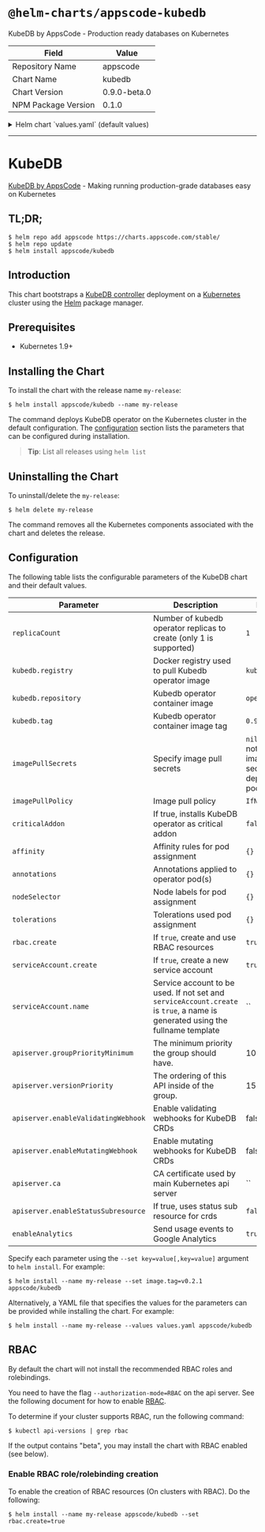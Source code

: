 # `@helm-charts/appscode-kubedb`

KubeDB by AppsCode - Production ready databases on Kubernetes

| Field               | Value        |
| ------------------- | ------------ |
| Repository Name     | appscode     |
| Chart Name          | kubedb       |
| Chart Version       | 0.9.0-beta.0 |
| NPM Package Version | 0.1.0        |

<details>

<summary>Helm chart `values.yaml` (default values)</summary>

```yaml
##
## KubeDB chart configuration
##
# Declare variables to be passed into your templates.
replicaCount: 1
# Docker registry containing Kubedb images
kubedb:
  registry: kubedb
  repository: operator
  tag: 0.9.0-beta.0
## Optionally specify an array of imagePullSecrets.
## Secrets must be manually created in the namespace.
## ref: https://kubernetes.io/docs/concepts/containers/images/#specifying-imagepullsecrets-on-a-pod
##
# imagePullSecrets:
#   - name: myRegistryKeySecretName
## Specify a imagePullPolicy
## ref: http://kubernetes.io/docs/user-guide/images/#pre-pulling-images
##
imagePullPolicy: IfNotPresent
## Installs KubeDB operator as critical addon
## https://kubernetes.io/docs/tasks/administer-cluster/guaranteed-scheduling-critical-addon-pods/
criticalAddon: false

## Annotations passed to operator pod(s).
##
annotations: {}

## Node labels for pod assignment
## Ref: https://kubernetes.io/docs/user-guide/node-selection/
##
nodeSelector: {}

## Tolerations for pod assignment
## Ref: https://kubernetes.io/docs/concepts/configuration/taint-and-toleration/
##
tolerations: {}

## Affinity for pod assignment
## Ref: https://kubernetes.io/docs/concepts/configuration/assign-pod-node/#affinity-and-anti-affinity
##
affinity: {}

rbac:
  # Specifies whether RBAC resources should be created
  create: true

serviceAccount:
  # Specifies whether a ServiceAccount should be created
  create: true
  # The name of the ServiceAccount to use.
  # If not set and create is true, a name is generated using the fullname template
  name:

apiserver:
  # groupPriorityMinimum is the minimum priority the group should have. Please see
  # https://github.com/kubernetes/kube-aggregator/blob/release-1.9/pkg/apis/apiregistration/v1beta1/types.go#L58-L64
  # for more information on proper values of this field.
  groupPriorityMinimum: 10000
  # versionPriority is the ordering of this API inside of the group. Please see
  # https://github.com/kubernetes/kube-aggregator/blob/release-1.9/pkg/apis/apiregistration/v1beta1/types.go#L66-L70
  # for more information on proper values of this field
  versionPriority: 15
  # enableMutatingWebhook is used to configure mutating webhook for KubeDB CRDs
  enableMutatingWebhook: false
  # enableValidatingWebhook is used to configure validating webhook for KubeDB CRDs
  enableValidatingWebhook: false
  # CA certificate used by main Kubernetes api server
  ca:
  # If true, uses status sub resource for crds.
  enableStatusSubresource: false

# Send usage events to Google Analytics
enableAnalytics: true
```

</details>

---

# KubeDB

[KubeDB by AppsCode](https://github.com/kubedb/cli) - Making running production-grade databases easy on Kubernetes

## TL;DR;

```console
$ helm repo add appscode https://charts.appscode.com/stable/
$ helm repo update
$ helm install appscode/kubedb
```

## Introduction

This chart bootstraps a [KubeDB controller](https://github.com/kubedb/cli) deployment on a [Kubernetes](http://kubernetes.io) cluster using the [Helm](https://helm.sh) package manager.

## Prerequisites

- Kubernetes 1.9+

## Installing the Chart

To install the chart with the release name `my-release`:

```console
$ helm install appscode/kubedb --name my-release
```

The command deploys KubeDB operator on the Kubernetes cluster in the default configuration. The [configuration](#configuration) section lists the parameters that can be configured during installation.

> **Tip**: List all releases using `helm list`

## Uninstalling the Chart

To uninstall/delete the `my-release`:

```console
$ helm delete my-release
```

The command removes all the Kubernetes components associated with the chart and deletes the release.

## Configuration

The following table lists the configurable parameters of the KubeDB chart and their default values.

| Parameter                           | Description                                                                                                                   | Default                                                  |
| ----------------------------------- | ----------------------------------------------------------------------------------------------------------------------------- | -------------------------------------------------------- |
| `replicaCount`                      | Number of kubedb operator replicas to create (only 1 is supported)                                                            | `1`                                                      |
| `kubedb.registry`                   | Docker registry used to pull Kubedb operator image                                                                            | `kubedb`                                                 |
| `kubedb.repository`                 | Kubedb operator container image                                                                                               | `operator`                                               |
| `kubedb.tag`                        | Kubedb operator container image tag                                                                                           | `0.9.0-beta.0`                                           |
| `imagePullSecrets`                  | Specify image pull secrets                                                                                                    | `nil` (does not add image pull secrets to deployed pods) |
| `imagePullPolicy`                   | Image pull policy                                                                                                             | `IfNotPresent`                                           |
| `criticalAddon`                     | If true, installs KubeDB operator as critical addon                                                                           | `false`                                                  |
| `affinity`                          | Affinity rules for pod assignment                                                                                             | `{}`                                                     |
| `annotations`                       | Annotations applied to operator pod(s)                                                                                        | `{}`                                                     |
| `nodeSelector`                      | Node labels for pod assignment                                                                                                | `{}`                                                     |
| `tolerations`                       | Tolerations used pod assignment                                                                                               | `{}`                                                     |
| `rbac.create`                       | If `true`, create and use RBAC resources                                                                                      | `true`                                                   |
| `serviceAccount.create`             | If `true`, create a new service account                                                                                       | `true`                                                   |
| `serviceAccount.name`               | Service account to be used. If not set and `serviceAccount.create` is `true`, a name is generated using the fullname template | ``                                                       |
| `apiserver.groupPriorityMinimum`    | The minimum priority the group should have.                                                                                   | 10000                                                    |
| `apiserver.versionPriority`         | The ordering of this API inside of the group.                                                                                 | 15                                                       |
| `apiserver.enableValidatingWebhook` | Enable validating webhooks for KubeDB CRDs                                                                                    | false                                                    |
| `apiserver.enableMutatingWebhook`   | Enable mutating webhooks for KubeDB CRDs                                                                                      | false                                                    |
| `apiserver.ca`                      | CA certificate used by main Kubernetes api server                                                                             | ``                                                       |
| `apiserver.enableStatusSubresource` | If true, uses status sub resource for crds                                                                                    | `false`                                                  |
| `enableAnalytics`                   | Send usage events to Google Analytics                                                                                         | `true`                                                   |

Specify each parameter using the `--set key=value[,key=value]` argument to `helm install`. For example:

```console
$ helm install --name my-release --set image.tag=v0.2.1 appscode/kubedb
```

Alternatively, a YAML file that specifies the values for the parameters can be provided while
installing the chart. For example:

```console
$ helm install --name my-release --values values.yaml appscode/kubedb
```

## RBAC

By default the chart will not install the recommended RBAC roles and rolebindings.

You need to have the flag `--authorization-mode=RBAC` on the api server. See the following document for how to enable [RBAC](https://kubernetes.io/docs/admin/authorization/rbac/).

To determine if your cluster supports RBAC, run the following command:

```console
$ kubectl api-versions | grep rbac
```

If the output contains "beta", you may install the chart with RBAC enabled (see below).

### Enable RBAC role/rolebinding creation

To enable the creation of RBAC resources (On clusters with RBAC). Do the following:

```console
$ helm install --name my-release appscode/kubedb --set rbac.create=true
```
